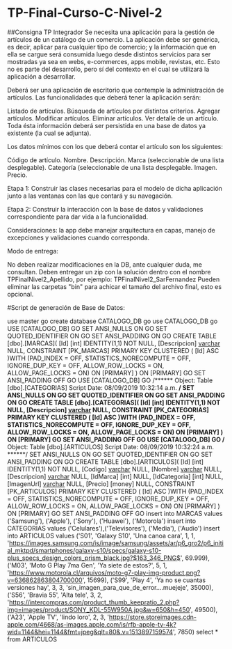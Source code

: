 # TP-Final-Curso-C-Nivel-2
##Consigna TP Integrador
Se necesita una aplicación para la gestión de artículos de un catálogo de un comercio. La aplicación debe ser genérica, es decir, aplicar para cualquier tipo de comercio; y la información que en ella se cargue será consumida luego desde distintos servicios para ser mostradas ya sea en webs, e-commerces, apps mobile, revistas, etc. Esto no es parte del desarrollo, pero sí del contexto en el cual se utilizará la aplicación a desarrollar.

Deberá ser una aplicación de escritorio que contemple la administración de artículos. Las funcionalidades que deberá tener la aplicación serán:

Listado de artículos.
Búsqueda de artículos por distintos criterios.
Agregar artículos.
Modificar artículos.
Eliminar artículos.
Ver detalle de un artículo.
Toda ésta información deberá ser persistida en una base de datos ya existente (la cual se adjunta).

Los datos mínimos con los que deberá contar el artículo son los siguientes:

Código de artículo.
Nombre.
Descripción.
Marca (seleccionable de una lista desplegable).
Categoría (seleccionable de una lista desplegable.
Imagen.
Precio.


Etapa 1: Construir las clases necesarias para el modelo de dicha aplicación junto a las ventanas con las que contará y su navegación.

Etapa 2: Construir la interacción con la base de datos y validaciones correspondiente para dar vida a la funcionalidad.

Consideraciones: la app debe manejar arquitectura en capas, manejo de excepciones y validaciones cuando corresponda.

Modo de entrega:

No deben realizar modificaciones en la DB, ante cualquier duda, me consultan.
Deben entregar un zip con la solución dentro con el nombre TPFinalNivel2_Apellido, por ejemplo: TPFinalNivel2_SarFernandez
Pueden eliminar las carpetas "bin" para achicar el tamaño del archivo final, esto es opcional.

#Script de generación de Base de Datos:


use master
go
create database CATALOGO_DB
go
use CATALOGO_DB
go
USE [CATALOGO_DB]
GO
SET ANSI_NULLS ON
GO
SET QUOTED_IDENTIFIER ON
GO
SET ANSI_PADDING ON
GO
CREATE TABLE [dbo].[MARCAS](
	[Id] [int] IDENTITY(1,1) NOT NULL,
	[Descripcion] [varchar](50) NULL,
 CONSTRAINT [PK_MARCAS] PRIMARY KEY CLUSTERED 
(
	[Id] ASC
)WITH (PAD_INDEX = OFF, STATISTICS_NORECOMPUTE = OFF, IGNORE_DUP_KEY = OFF, ALLOW_ROW_LOCKS = ON, ALLOW_PAGE_LOCKS = ON) ON [PRIMARY]
) ON [PRIMARY]
GO
SET ANSI_PADDING OFF
GO
USE [CATALOGO_DB]
GO
/****** Object:  Table [dbo].[CATEGORIAS]    Script Date: 08/09/2019 10:32:14 a.m. ******/
SET ANSI_NULLS ON
GO
SET QUOTED_IDENTIFIER ON
GO
SET ANSI_PADDING ON
GO
CREATE TABLE [dbo].[CATEGORIAS](
	[Id] [int] IDENTITY(1,1) NOT NULL,
	[Descripcion] [varchar](50) NULL,
 CONSTRAINT [PK_CATEGORIAS] PRIMARY KEY CLUSTERED 
(
	[Id] ASC
)WITH (PAD_INDEX = OFF, STATISTICS_NORECOMPUTE = OFF, IGNORE_DUP_KEY = OFF, ALLOW_ROW_LOCKS = ON, ALLOW_PAGE_LOCKS = ON) ON [PRIMARY]
) ON [PRIMARY]
GO
SET ANSI_PADDING OFF
GO
USE [CATALOGO_DB]
GO
/****** Object:  Table [dbo].[ARTICULOS]    Script Date: 08/09/2019 10:32:24 a.m. ******/
SET ANSI_NULLS ON
GO
SET QUOTED_IDENTIFIER ON
GO
SET ANSI_PADDING ON
GO
CREATE TABLE [dbo].[ARTICULOS](
	[Id] [int] IDENTITY(1,1) NOT NULL,
	[Codigo] [varchar](50) NULL,
	[Nombre] [varchar](50) NULL,
	[Descripcion] [varchar](150) NULL,
	[IdMarca] [int] NULL,
	[IdCategoria] [int] NULL,
	[ImagenUrl] [varchar](1000) NULL,
	[Precio] [money] NULL,
 CONSTRAINT [PK_ARTICULOS] PRIMARY KEY CLUSTERED 
(
	[Id] ASC
)WITH (PAD_INDEX = OFF, STATISTICS_NORECOMPUTE = OFF, IGNORE_DUP_KEY = OFF, ALLOW_ROW_LOCKS = ON, ALLOW_PAGE_LOCKS = ON) ON [PRIMARY]
) ON [PRIMARY]
GO
SET ANSI_PADDING OFF
GO
insert into MARCAS values ('Samsung'), ('Apple'), ('Sony'), ('Huawei'), ('Motorola')
insert into CATEGORIAS values ('Celulares'),('Televisores'), ('Media'), ('Audio')
insert into ARTICULOS values ('S01', 'Galaxy S10', 'Una canoa cara', 1, 1, 'https://images.samsung.com/is/image/samsung/assets/ar/p6_gro2/p6_initial_mktpd/smartphones/galaxy-s10/specs/galaxy-s10-plus_specs_design_colors_prism_black.jpg?$163_346_PNG$', 69.999),
('M03', 'Moto G Play 7ma Gen', 'Ya siete de estos?', 5, 1, 'https://www.motorola.cl/arquivos/moto-g7-play-img-product.png?v=636862863804700000', 15699),
('S99', 'Play 4', 'Ya no se cuantas versiones hay', 3, 3, 'sin_imagen_para_que_de_error....muejeje', 35000),
('S56', 'Bravia 55', 'Alta tele', 3, 2, 'https://intercompras.com/product_thumb_keepratio_2.php?img=images/product/SONY_KDL-55W950A.jpg&w=650&h=450', 49500),
('A23', 'Apple TV', 'lindo loro', 2, 3, 'https://store.storeimages.cdn-apple.com/4668/as-images.apple.com/is/rfb-apple-tv-4k?wid=1144&hei=1144&fmt=jpeg&qlt=80&.v=1513897159574', 7850)
select * from ARTICULOS
